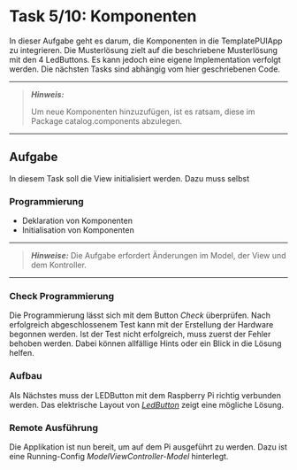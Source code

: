 # Task 5/10: Komponenten
In dieser Aufgabe geht es darum, die Komponenten in die TemplatePUIApp zu integrieren. Die Musterlösung zielt auf die 
beschriebene Musterlösung mit den 4 LedButtons. Es kann jedoch eine eigene Implementation verfolgt werden. Die nächsten 
Tasks sind abhängig vom hier geschriebenen Code.

---
> **_Hinweis:_**
>
> Um neue Komponenten hinzuzufügen, ist es ratsam, diese im Package catalog.components abzulegen.
---

## Aufgabe
In diesem Task soll die View initialisiert werden. Dazu muss selbst 

### Programmierung
- Deklaration von Komponenten
- Initialisation von Komponenten

---
> **_Hinweise:_**
> Die Aufgabe erfordert Änderungen im Model, der View und dem Kontroller.
---

### Check Programmierung
Die Programmierung lässt sich mit dem Button *Check* überprüfen. Nach erfolgreich abgeschlossenem Test kann mit der
Erstellung der Hardware begonnen werden. Ist der Test nicht erfolgreich, muss zuerst der Fehler behoben werden. Dabei können
allfällige Hints oder ein Blick in die Lösung helfen.

### Aufbau
Als Nächstes muss der LEDButton mit dem Raspberry Pi richtig verbunden werden. Das elektrische Layout von
[*LedButton*](https://pi4j.com/examples/components/ledbutton/) zeigt eine mögliche Lösung.

### Remote Ausführung
Die Applikation ist nun bereit, um auf dem Pi ausgeführt zu werden. Dazu ist eine
Running-Config *ModelViewController-Model* hinterlegt.